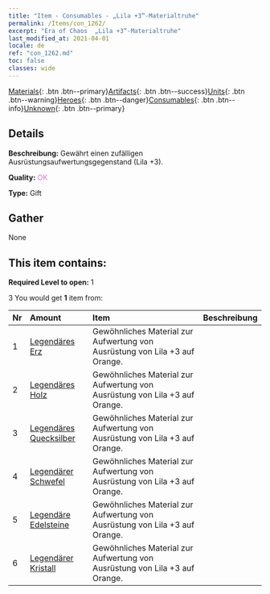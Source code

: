 ```yaml
---
title: "Item - Consumables - „Lila +3“-Materialtruhe"
permalink: /Items/con_1262/
excerpt: "Era of Chaos  „Lila +3“-Materialtruhe"
last_modified_at: 2021-04-01
locale: de
ref: "con_1262.md"
toc: false
classes: wide
---
```

 [Materials](/de/Items/){: .btn .btn--primary}[Artifacts](/de/Items/Artifacts/){: .btn .btn--success}[Units](/de/Items/Units/){: .btn .btn--warning}[Heroes](/de/Items/Heroes/){: .btn .btn--danger}[Consumables](/de/Items/Consumables/){: .btn .btn--info}[Unknown](/de/Items/Unknown/){: .btn .btn--primary}

## Details
 **Beschreibung:** Gewährt einen zufälligen Ausrüstungsaufwertungsgegenstand (Lila +3).

 **Quality:** <span style="color: #DA70D6">OK</span>

 **Type:** Gift

## Gather

  None

## This item contains:

 **Required Level to open:** 1

 3 You would get **1** item  from:

  | Nr | Amount |     Item    | Beschreibung |
  |:---|:-------|:------------|:-----------:|
  | 1 | [Legendäres Erz](/de/Items/mat_54/) | Gewöhnliches Material zur Aufwertung von Ausrüstung von Lila +3 auf Orange. | 
  | 2 | [Legendäres Holz](/de/Items/mat_55/) | Gewöhnliches Material zur Aufwertung von Ausrüstung von Lila +3 auf Orange. | 
  | 3 | [Legendäres Quecksilber](/de/Items/mat_56/) | Gewöhnliches Material zur Aufwertung von Ausrüstung von Lila +3 auf Orange. | 
  | 4 | [Legendärer Schwefel](/de/Items/mat_57/) | Gewöhnliches Material zur Aufwertung von Ausrüstung von Lila +3 auf Orange. | 
  | 5 | [Legendäre Edelsteine](/de/Items/mat_58/) | Gewöhnliches Material zur Aufwertung von Ausrüstung von Lila +3 auf Orange. | 
  | 6 | [Legendärer Kristall](/de/Items/mat_59/) | Gewöhnliches Material zur Aufwertung von Ausrüstung von Lila +3 auf Orange. | 
